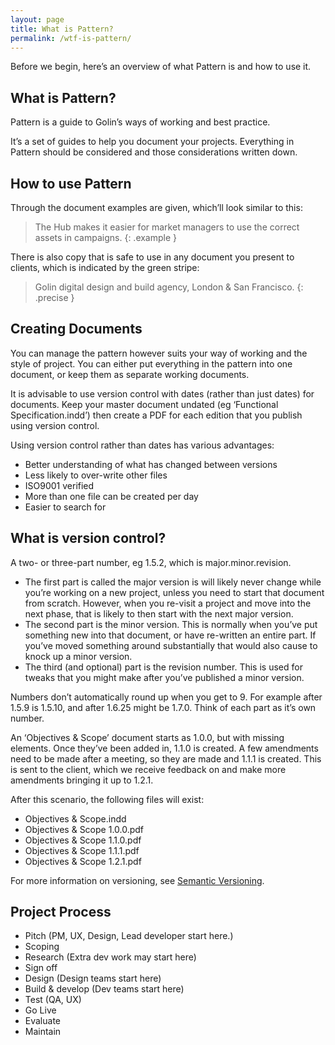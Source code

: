 ```yaml
---
layout: page
title: What is Pattern?
permalink: /wtf-is-pattern/
---
```


Before we begin, here’s an overview of what Pattern is and how to use it.

## What is Pattern?

Pattern is a guide to Golin’s ways of working and best practice.

It’s a set of guides to help you document your projects. Everything in Pattern should be considered and those considerations written down.

## How to use Pattern

Through the document examples are given, which’ll look similar to this:

> The Hub makes it easier for market managers to use the correct assets in campaigns.
{: .example }

There is also copy that is safe to use in any document you present to clients, which is indicated by the green stripe:

> Golin digital design and build agency, London & San Francisco.
{: .precise }

## Creating Documents

You can manage the pattern however suits your way of working and the style of project. You can either put everything in the pattern into one document, or keep them as separate working documents.

It is advisable to use version control with dates (rather than just dates) for documents. Keep your master document undated (eg ‘Functional Specification.indd’) then create a PDF for each edition that you publish using version control.

Using version control rather than dates has various advantages:

- Better understanding of what has changed between versions
- Less likely to over-write other files
- ISO9001 verified
- More than one file can be created per day
- Easier to search for

## What is version control?

A two- or three-part number, eg 1.5.2, which is major.minor.revision.

- The first part is called the major version is will likely never change while you’re working on a new project, unless you need to start that document from scratch. However, when you re-visit a project and move into the next phase, that is likely to then start with the next major version.
- The second part is the minor version. This is normally when you’ve put something new into that document, or have re-written an entire part. If you’ve moved something around substantially that would also cause to knock up a minor version.
- The third (and optional) part is the revision number. This is used for tweaks that you might make after you’ve published a minor version.

Numbers don’t automatically round up when you get to 9. For example after 1.5.9 is 1.5.10, and after 1.6.25 might be 1.7.0. Think of each part as it’s own number.

An ‘Objectives & Scope’ document starts as 1.0.0, but with missing elements. Once they’ve been added in, 1.1.0 is created. A few amendments need to be made after a meeting, so they are made and 1.1.1 is created. This is sent to the client, which we receive feedback on and make more amendments bringing it up to 1.2.1.

After this scenario, the following files will exist:

- Objectives & Scope.indd
- Objectives & Scope 1.0.0.pdf
- Objectives & Scope 1.1.0.pdf
- Objectives & Scope 1.1.1.pdf
- Objectives & Scope 1.2.1.pdf

For more information on versioning, see [Semantic Versioning](http://semver.org/).

## Project Process

- Pitch (PM, UX, Design, Lead developer start here.)
- Scoping
- Research (Extra dev work may start here)
- Sign off
- Design (Design teams start here)
- Build & develop (Dev teams start here)
- Test (QA, UX)
- Go Live
- Evaluate
- Maintain
